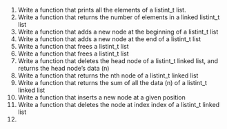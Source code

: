 1. Write a function that prints all the elements of a listint_t list.
2. Write a function that returns the number of elements in a linked listint_t list
3. Write a function that adds a new node at the beginning of a listint_t list
4. Write a function that adds a new node at the end of a listint_t list
5. Write a function that frees a listint_t list
6. Write a function that frees a listint_t list
7. Write a function that deletes the head node of a listint_t linked list, and returns the head node’s data (n)
8. Write a function that returns the nth node of a listint_t linked list
9. Write a function that returns the sum of all the data (n) of a listint_t linked list
10. Write a function that inserts a new node at a given position
11. Write a function that deletes the node at index index of a listint_t linked list
12. 
